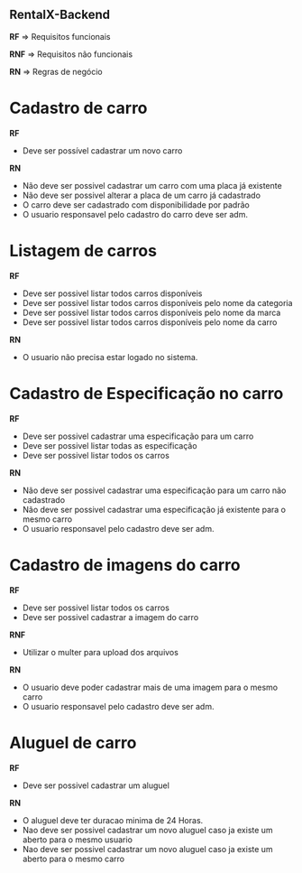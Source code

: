 ## RentalX-Backend

**RF** => Requisitos funcionais

**RNF** => Requisitos não funcionais

**RN** => Regras de negócio

# Cadastro de carro

**RF**

-   Deve ser possível cadastrar um novo carro

**RN**

-   Não deve ser possivel cadastrar um carro com uma placa já existente
-   Não deve ser possivel alterar a placa de um carro já cadastrado
-   O carro deve ser cadastrado com disponibilidade por padrão
-   O usuario responsavel pelo cadastro do carro deve ser adm.

# Listagem de carros

**RF**

-   Deve ser possivel listar todos carros disponíveis
-   Deve ser possivel listar todos carros disponíveis pelo nome da categoria
-   Deve ser possivel listar todos carros disponíveis pelo nome da marca
-   Deve ser possivel listar todos carros disponíveis pelo nome da carro

**RN**

-   O usuario não precisa estar logado no sistema.

# Cadastro de Especificação no carro

**RF**

-   Deve ser possivel cadastrar uma especificação para um carro
-   Deve ser possivel listar todas as especificação
-   Deve ser possivel listar todos os carros

**RN**

-   Não deve ser possivel cadastrar uma especificação para um carro não cadastrado
-   Não deve ser possivel cadastrar uma especificação já existente para o mesmo carro
-   O usuario responsavel pelo cadastro deve ser adm.

# Cadastro de imagens do carro

**RF**

-   Deve ser possivel listar todos os carros
-   Deve ser possivel cadastrar a imagem do carro

**RNF**

-   Utilizar o multer para upload dos arquivos

**RN**

-   O usuario deve poder cadastrar mais de uma imagem para o mesmo carro
-   O usuario responsavel pelo cadastro deve ser adm.

# Aluguel de carro

**RF**

-   Deve ser possivel cadastrar um aluguel

**RN**

-   O aluguel deve ter duracao minima de 24 Horas.
-   Nao deve ser possivel cadastrar um novo aluguel caso ja existe um aberto para o mesmo usuario
-   Nao deve ser possivel cadastrar um novo aluguel caso ja existe um aberto para o mesmo carro
